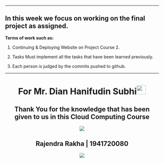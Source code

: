 
---

## In this week we focus on working on the final project as assigned.

**Terms of work such as:**

1. Continuing & Deploying Website on Project Course 2.

2. Tasks Must implement all the tasks that have been learned previously.

3. Each person is judged by the commits pushed to github.

---

<h1 align="center">For Mr. Dian Hanifudin Subhi<img src="https://raw.githubusercontent.com/MartinHeinz/MartinHeinz/master/wave.gif" width="30px"></h1>

<h2 align="center">Thank You for the knowledge that has been given to us in this Cloud Computing Course</h2>

<p align="center">
<a href="https://github.com/dhanifudin">
  <img width="auto" src="https://user-images.githubusercontent.com/75615789/147627102-a9764eb5-f2d9-4aa0-9bc7-96d5e40c81bd.gif" height="auto"/>
  </a>
</p>


<h2 align="center">Rajendra Rakha | 1941720080</h2>

<p align="center"> 
<a href="https://github.com/rjndrkha" target="_blank"> 
  <img src="https://img.shields.io/badge/github-100000?style=for-the-badge&logo=github&logoColor=FFF">
</a>
</p>
